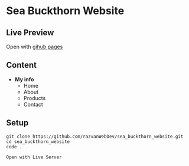 # Sea Buckthorn Website

## Live Preview
Open with [gihub pages](https://razvanwebdev.github.io/sea_buckthorn_website/)

## Content 
- **My info**
    - Home
    - About
    - Products
    - Contact

## Setup
```
git clone https://github.com/razvanWebDev/sea_buckthorn_website.git
cd sea_buckthorn_website
code .
```
```
Open with Live Server 
```